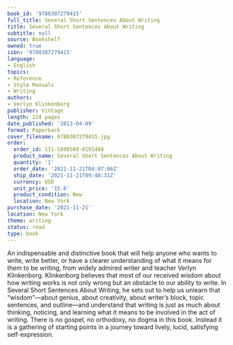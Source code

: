 ```yaml
---
book_id: '9780307279415'
full_title: Several Short Sentences About Writing
title: Several Short Sentences About Writing
subtitle: null
source: Bookshelf
owned: true
isbn: '9780307279415'
language:
- English
topics:
- Reference
- Style Manuals
- Writing
authors:
- Verlyn Klinkenborg
publisher: Vintage
length: 224 pages
date_published: '2013-04-09'
format: Paperback
cover_filename: 9780307279415.jpg
order:
  order_id: 111-5898589-8191468
  product_name: Several Short Sentences About Writing
  quantity: '1'
  order_date: '2021-11-21T04:07:06Z'
  ship_date: '2021-11-21T09:48:31Z'
  currency: USD
  unit_price: '15.6'
  product_condition: New
  location: New York
purchase_date: '2021-11-21'
location: New York
theme: writing
status: read
type: book
---
```

An indispensable and distinctive book that will help anyone who wants to write, write better, or have a clearer understanding of what it means for them to be writing, from widely admired writer and teacher Verlyn Klinkenborg.
Klinkenborg believes that most of our received wisdom about how writing works is not only wrong but an obstacle to our ability to write. In Several Short Sentences About Writing, he sets out to help us unlearn that “wisdom”—about genius, about creativity, about writer’s block, topic sentences, and outline—and understand that writing is just as much about thinking, noticing, and learning what it means to be involved in the act of writing. There is no gospel, no orthodoxy, no dogma in this book. Instead it is a gathering of starting points in a journey toward lively, lucid, satisfying self-expression.
